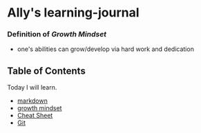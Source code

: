 # Ally's learning-journal

### Definition of *Growth Mindset*
- one's abilities can grow/develop via hard work and dedication

## Table of Contents
Today I will learn.
- [markdown](markdown.md)
- [growth mindset](growth-mindset.md)
- [Cheat Sheet](cheatsheet.md)
- [Git](git-github.md)


